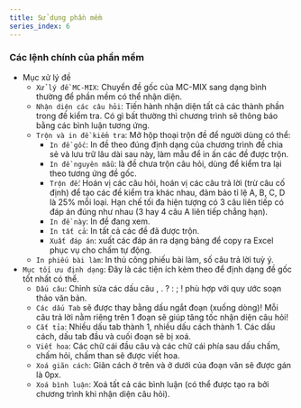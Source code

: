 ```yaml
---
title: Sử dụng phần mềm
series_index: 6
---
```


### Các lệnh chính của phần mềm

* Mục xử lý đề
  * `Xử lý đề MC-MIX`: Chuyển đề gốc của MC-MIX sang dạng bình thường để phần mềm có thể nhận diện.
  * `Nhận diện các câu hỏi`: Tiến hành nhận diện tất cả các thành phần trong đề kiểm tra. Có gì bất thường thì chương trình sẽ thông báo bằng các bình luận tương ứng.
  * `Trộn và in đề kiểm tra`: Mở hộp thoại trộn đề để người dùng có thể:
    * `In đề gốc`: In đề theo đúng định dạng của chương trình đề chia sẻ và lưu trữ lâu dài sau này, làm mẫu để in ấn các đề được trộn.
    * `In đề nguyên mẫu`: là đề chưa trộn câu hỏi, dùng để kiểm tra lại theo tương ứng đề gốc.
    * `Trộn đề`: Hoán vị các câu hỏi, hoán vị các câu trả lời (trừ câu cố định) để tạo các đề kiểm tra khác nhau, đảm bảo tỉ lệ A, B, C, D là 25% mỗi loại. Hạn chế tối đa hiện tượng có 3 câu liên tiếp có đáp án đúng như nhau (3 hay 4 câu A liên tiếp chẳng hạn).
    * `In đề này`: In đề đang xem.
    * `In tất cả`: In tất cả các đề đã được trộn.
    * `Xuất đáp án`: xuất các đáp án ra dạng bảng để copy ra Excel phục vụ cho chấm tự động.
  * `In phiếu bài làm`: In thủ công phiếu bài làm, số câu trả lời tuỳ ý.
* `Mục tối ưu định dạng`: Đây là các tiện ích kèm theo để định dạng đề gốc tốt nhất có thể.
  * `Dấu câu`: Chỉnh sửa các dấu câu , . ? : ; ! phù hợp với quy ước soạn thảo văn bản.
  * `Các dấu Tab` sẽ được thay bằng dấu ngắt đoạn (xuống dòng)! Mỗi câu trả lời nằm riêng trên 1 đoạn sẽ giúp tăng tốc nhận diện câu hỏi!
  * `Cắt tỉa`: Nhiều dấu tab thành 1, nhiều dấu cách thành 1. Các dấu cách, dấu tab đầu và cuối đoạn sẽ bị xoá.
  * `Viết hoa`: Các chữ cái đầu câu và các chữ cái phía sau dấu chấm, chấm hỏi, chấm than sẽ được viết hoa.
  * `Xoá giãn cách`: Giãn cách ở trên và ở dưới của đoạn văn sẽ được gán là 0px.
  * `Xoá bình luận`: Xoá tất cả các bình luận (có thể được tạo ra bởi chương trình khi nhận diện câu hỏi).